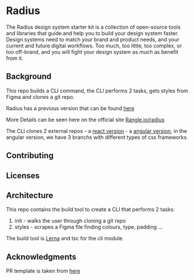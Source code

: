 # Radius #
The Radius design system starter kit is a collection of open-source tools and libraries that guide and help you to build your design system faster. Design systems need to match your brand and product needs, and your current and future digital workflows. Too much, too little, too complex, or too off-brand, and you will fight your design system as much as benefit from it.

## Background ##
This repo builds a CLI command, the CLI performs 2 tasks, gets styles from Figma and clones a git repo.

Radius has a previous version that can be found [here](https://github.com/rangle/radius)

More Details can be seen here on the official site [Rangle.io/radius](https://rangle.io/radius/)

The CLI clones 2 external repos -  a [react version](https://github.com/rangle/radius) - a [angular version](https://github.com/rangle/radius-angular), in the angular version, we have 3 branchs with different types of css frameworks.

## Contributing ##

## Licenses ##

## Architecture ##
This repo contains the build tool to create a CLI that performs 2 tasks:
1. init - walks the user through cloning a git repo
2. styles - scrapes a Figma file finding colours, type, padding ...

The build tool is [Lerna](https://github.com/lerna/lerna) and tsc for the cli module.

## Acknowledgments ##
PR template is taken from [here](https://embeddedartistry.com/blog/2017/08/04/a-github-pull-request-template-for-your-projects/)
